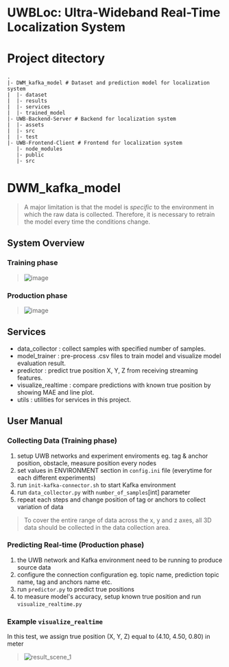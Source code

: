 # UWBLoc: Ultra-Wideband Real-Time Localization System

# Project ditectory

```
.
|- DWM_kafka_model # Dataset and prediction model for localization system
|  |- dataset
|  |- results
|  |- services
|  |- trained_model
|- UWB-Backend-Server # Backend for localization system
|  |- assets
|  |- src
|  |- test
|- UWB-Frontend-Client # Frontend for localization system
   |- node_modules
   |- public
   |- src
```

# DWM_kafka_model
> A major limitation is that the model is *specific* to the environment in which the raw data is collected. Therefore, it is necessary to retrain the model every time the conditions change.

## System Overview
### Training phase
> ![image](https://user-images.githubusercontent.com/68238844/229580987-10a73a96-2b7a-4446-91c6-01e7e5e44ae3.png)
### Production phase
> ![image](https://user-images.githubusercontent.com/68238844/229581080-cf4779bb-7c69-4b45-b880-6c4b25bc965d.png)


## Services
* data_collector : collect samples with specified number of samples.
* model_trainer : pre-process .csv files to train model and visualize model evaluation result.
* predictor : predict true position X, Y, Z from receiving streaming features.
* visualize_realtime : compare predictions with known true position by showing MAE and line plot.
* utils : utilities for services in this project.

## User Manual
### Collecting Data (Training phase)
1. setup UWB networks and experiment enviroments eg. tag & anchor position, obstacle, measure position every nodes
2. set values in ENVIRONMENT section in `config.ini` file (everytime for each different experiments)
3. run `init-kafka-connector.sh` to start Kafka environment
4. run `data_collector.py` with `number_of_samples`[int] parameter
5. repeat each steps and change position of tag or anchors to collect variation of data

> To cover the entire range of data across the x, y and z axes, all 3D data should be collected in the data collection area.

### Predicting Real-time (Production phase)
1. the UWB network and Kafka environment need to be running to produce source data
2. configure the connection configuration eg. topic name, prediction topic name, tag and anchors name etc.
3. run `predictor.py` to predict true positions
4. to measure model's accuracy, setup known true position and run `visualize_realtime.py`

### Example `visualize_realtime`
In this test, we assign true position (X, Y, Z) equal to (4.10, 4.50, 0.80) in meter
> ![result_scene_1](https://user-images.githubusercontent.com/68238844/229591681-da78109a-bc72-4441-bfdc-414a9411470a.gif)

